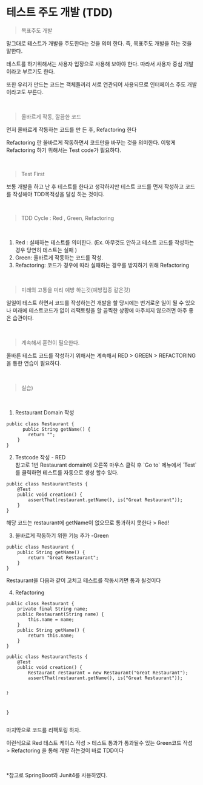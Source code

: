 <h1><a name="header-n258" class="md-header-anchor md-print-anchor" href="af://n258"> </a><span>테스트 주도 개발 (TDD)</span></h1>
<blockquote><p><span>목표주도 개발</span></p>
</blockquote>
<p><span>말그대로 테스트가 개발을 주도한다는 것을 의미 한다. 즉, 목표주도 개발을 하는 것을 말한다.</span></p>
<p><span>테스트를 하기위해서는 사용자 입장으로 사용해 보아야 한다. 따라서 사용자 중심 개발이라고 부르기도 한다.</span></p>
<p><span>또한 우리가 만드는 코드는 객체들끼리 서로 연관되어 사용되므로 인터페이스 주도 개발이라고도 부른다.</span></p>
<p>&nbsp;</p>
<blockquote><p><span>올바르게 작동, 깔끔한 코드</span></p>
</blockquote>
<p><span>먼저 올바르게 작동하는 코드를 만 든 후, Refactoring 한다</span></p>
<p><span>Refactoring 란 올바르게 작동하면서 코드만을 바꾸는 것을 의미한다. 이렇게 Refactoring 하기 위해서는 Test code가 필요하다.</span></p>
<p>&nbsp;</p>
<blockquote><p><span>Test First</span></p>
</blockquote>
<p><span>보통 개발을 하고 난 후 테스트를 한다고 생각하지만 테스트 코드를 먼저 작성하고 코드를 작성해야 TDD목적성을 달성 하는 것이다.</span></p>
<p>&nbsp;</p>
<blockquote><p><span>TDD Cycle : Red , Green, Refactoring</span></p>
</blockquote>
<p>&nbsp;</p>
<ol>
<li><span>Red : 실패하는 테스트를 의미한다. (Ex. 아무것도 안하고 테스트 코드를 작성하는 경우 당연히 테스트는 실패 )</span></li>
<li><span>Green: 올바르게 작동하는 코드를 작성.</span></li>
<li><span>Refactoring: 코드가 경우에 따라 실패하는 경우를 방지하기 위해 Refactoring </span></li>

</ol>
<p>&nbsp;</p>
<blockquote><p><span>미래의 고통을 미리 예방 하는것(예방접종 같은것)</span></p>
</blockquote>
<p><span>일일이 테스트 하면서 코드를 작성하는건 개발을 할 당시에는 번거로운 일이 될 수 있으나 미래에 테스트코드가 없이 리팩토링을 할 끔찍한 상황에 마주치지 않으려면 아주 좋은 습관이다.</span></p>
<p>&nbsp;</p>
<blockquote><p><span>계속해서 훈련이 필요한다.</span></p>
</blockquote>
<p><span>올바른 테스트 코드를 작성하기 위해서는  계속해서 RED &gt; GREEN &gt; REFACTORING 을 통한 연습이 필요하다.</span></p>
<p>&nbsp;</p>
<blockquote><p><span>실습)</span></p>
</blockquote>
<p>&nbsp;</p>
<ol>
<li><span>Restaurant Domain 작성</span></li>

</ol>
<pre><code class='language-java' lang='java'>public class Restaurant {
      public String getName() {
        return &quot;&quot;;
    }
}
</code></pre>
<ol start='2' >
<li><span>Testcode 작성 - RED <br> 참고로 1번 Restaurant domain에 오른쪽 마우스 클릭 후 `Go to` 메뉴에서 `Test`를 클릭하면 테스트를 자동으로 생성 할수 있다.</span></li>

</ol>
<pre><code class='language-java' lang='java'>public class RestaurantTests {
    @Test
    public void creation() {
        assertThat(restaurant.getName(), is(&quot;Great Restaurant&quot;));
    }
}
</code></pre>
<p><span>해당 코드는 restaurant에 getName이 없으므로 통과하지 못한다 &gt; Red!</span></p>
<ol start='3' >
<li><span>올바르게 작동하기 위한 기능 추가 -Green</span></li>

</ol>
<pre><code class='language-java' lang='java'>public class Restaurant {
    public String getName() {
        return &quot;Great Restaurant&quot;;
    }
}
</code></pre>
<p><span>Restaurant을 다음과 같이 고치고 테스트를 작동시키면 통과 될것이다 </span></p>
<ol start='4' >
<li><span>Refactoring</span></li>

</ol>
<pre><code class='language-java' lang='java'>public class Restaurant {
    private final String name;
    public Restaurant(String name) {
        this.name = name;
    }
    public String getName() {
        return this.name;
    }
}
</code></pre>
<pre><code class='language-java' lang='java'>public class RestaurantTests {
    @Test
    public void creation() {
        Restaurant restaurant = new Restaurant(&quot;Great Restaurant&quot;);
        assertThat(restaurant.getName(), is(&quot;Great Restaurant&quot;));

    }
}
</code></pre>
<p><span>마지막으로 코드를 리팩토링 하자.</span></p>
<p><span>이런식으로 Red 테스트 케이스 작성 &gt; 테스트 통과가 통과될수 있는 Green코드 작성 &gt; Refactoring 을 통해 개발 하는것이 바로 TDD이다</span></p>
<p>&nbsp;</p>
<p><span>*참고로 SpringBoot와 Junit4를 사용하였다.</span></p>
